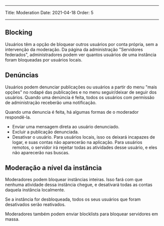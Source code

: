- - -
Title: Moderation Date: 2021-04-18 Order: 5
- - -

## Blocking
Usuários têm a opção de bloquear outros usuários por conta própria, sem a intervenção da moderação. Da página da administração "Servidores federados", administradores podem ver quantos usuários de uma instância foram bloqueadas por usuários locais.

## Denúncias
Usuários podem denunciar publicações ou usuários a partir do menu "mais opções" no rodapé das publicações e no menu seguir/deixar de seguir dos usuários. Quando uma denúncia é feita, todos os usuários com permissão de administração receberão uma notificação.

Quando uma denuncia é feita, há algumas formas de o moderador respondê-la.
- Enviar uma mensagem direta ao usuário denunciado.
- Excluir a publicação denunciada.
- Desativar o usuário. Para usuários locais, isso os deixará incapazes de logar, e suas contas não aparecerão na aplicação. Para usuários remotos, o servidor irá rejeitar todas as atividades desse usuário, e eles não aparecerão nas buscas.

## Moderação a nível da instância
Moderadores podem bloquear instâncias inteiras. Isso fará com que nenhuma atividade dessa instância chegue, e desativará todas as contas daquela instância localmente.

Se a instância for desbloqueada, todos os seus usuários que foram desativados serão reativados.

Moderadores também podem enviar blocklists para bloquear servidores em massa.
